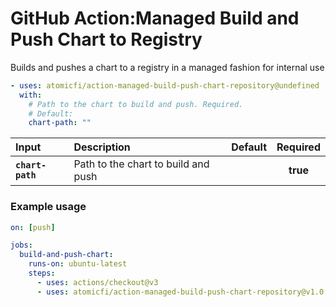 <!-- start title -->

# GitHub Action:Managed Build and Push Chart to Registry

<!-- end title -->
<!-- start description -->

Builds and pushes a chart to a registry in a managed fashion for internal use

<!-- end description -->
<!-- start contents -->
<!-- end contents -->
<!-- start usage -->

```yaml
- uses: atomicfi/action-managed-build-push-chart-repository@undefined
  with:
    # Path to the chart to build and push. Required.
    # Default:
    chart-path: ""
```

<!-- end usage -->
<!-- start inputs -->

| **Input**        | **Description**                     | **Default** | **Required** |
| :--------------- | :---------------------------------- | :---------: | :----------: |
| **`chart-path`** | Path to the chart to build and push |             |   **true**   |

<!-- end inputs -->
<!-- start outputs -->
<!-- end outputs -->
<!-- start examples -->

### Example usage

```yaml
on: [push]

jobs:
  build-and-push-chart:
    runs-on: ubuntu-latest
    steps:
      - uses: actions/checkout@v3
      - uses: atomicfi/action-managed-build-push-chart-repository@v1.0.0
```

<!-- end examples -->